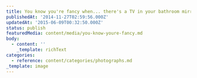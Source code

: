 ```yaml
---
title: You know you're fancy when... there's a TV in your bathroom mirror.
publishedAt: '2014-11-27T02:59:56.000Z'
updatedAt: '2015-06-09T00:32:50.000Z'
status: publish
featuredMedia: content/media/you-know-youre-fancy.md
body:
  - content: ''
    _template: richText
categories:
  - reference: content/categories/photographs.md
_template: image
---
```



